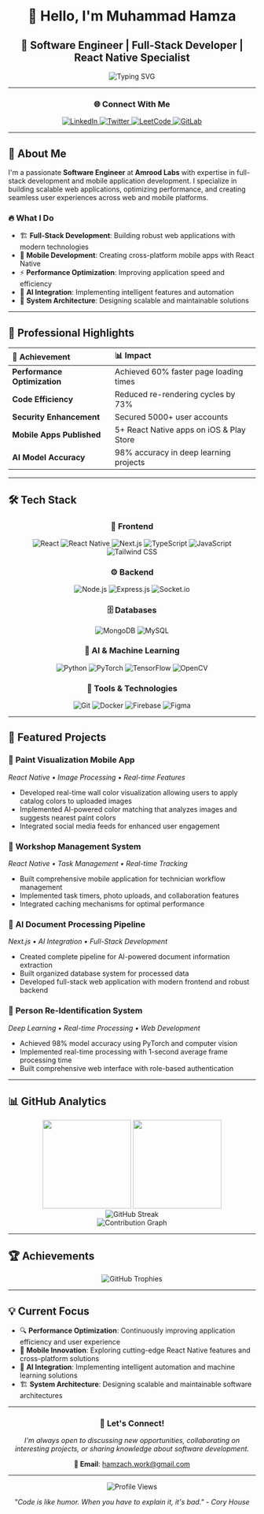 <div align="center">

# 👋 Hello, I'm Muhammad Hamza

## 🚀 Software Engineer | Full-Stack Developer | React Native Specialist

<p align="center">
  <img src="https://readme-typing-svg.herokuapp.com?font=Fira+Code&weight=500&size=28&pause=1000&color=2F81F7&center=true&vCenter=true&width=600&lines=Full-Stack+Developer;React+Native+Expert;Backend+Optimization+Specialist;AI+Integration+Developer" alt="Typing SVG" />
</p>

---

### 🌐 Connect With Me

<p align="center">
  <a href="https://linkedin.com/in/ihamzach" target="_blank">
    <img src="https://img.shields.io/badge/LinkedIn-0077B5?style=for-the-badge&logo=linkedin&logoColor=white" alt="LinkedIn" />
  </a>
  <a href="https://twitter.com/ch_m_hamza" target="_blank">
    <img src="https://img.shields.io/badge/Twitter-1DA1F2?style=for-the-badge&logo=twitter&logoColor=white" alt="Twitter" />
  </a>
  <a href="https://leetcode.com/ihamzach" target="_blank">
    <img src="https://img.shields.io/badge/LeetCode-FFA116?style=for-the-badge&logo=leetcode&logoColor=black" alt="LeetCode" />
  </a>
  <a href="https://gitlab.com/hamza-choudhary" target="_blank">
    <img src="https://img.shields.io/badge/GitLab-FC6D26?style=for-the-badge&logo=gitlab&logoColor=white" alt="GitLab" />
  </a>
</p>

</div>

---

## 🎯 About Me

I'm a passionate **Software Engineer** at **Amrood Labs** with expertise in full-stack development and mobile application development. I specialize in building scalable web applications, optimizing performance, and creating seamless user experiences across web and mobile platforms.

### 🔥 What I Do
- 🏗️ **Full-Stack Development**: Building robust web applications with modern technologies
- 📱 **Mobile Development**: Creating cross-platform mobile apps with React Native
- ⚡ **Performance Optimization**: Improving application speed and efficiency
- 🤖 **AI Integration**: Implementing intelligent features and automation
- 🔧 **System Architecture**: Designing scalable and maintainable solutions

---

## 💼 Professional Highlights

<div align="center">

| 🎯 Achievement | 📊 Impact |
|:---|:---|
| **Performance Optimization** | Achieved 60% faster page loading times |
| **Code Efficiency** | Reduced re-rendering cycles by 73% |
| **Security Enhancement** | Secured 5000+ user accounts |
| **Mobile Apps Published** | 5+ React Native apps on iOS & Play Store |
| **AI Model Accuracy** | 98% accuracy in deep learning projects |

</div>

---

## 🛠️ Tech Stack

<div align="center">

### 🎨 Frontend
<p>
  <img src="https://img.shields.io/badge/React-20232A?style=for-the-badge&logo=react&logoColor=61DAFB" alt="React" />
  <img src="https://img.shields.io/badge/React_Native-20232A?style=for-the-badge&logo=react&logoColor=61DAFB" alt="React Native" />
  <img src="https://img.shields.io/badge/Next.js-000000?style=for-the-badge&logo=nextdotjs&logoColor=white" alt="Next.js" />
  <img src="https://img.shields.io/badge/TypeScript-007ACC?style=for-the-badge&logo=typescript&logoColor=white" alt="TypeScript" />
  <img src="https://img.shields.io/badge/JavaScript-F7DF1E?style=for-the-badge&logo=javascript&logoColor=black" alt="JavaScript" />
  <img src="https://img.shields.io/badge/Tailwind_CSS-38B2AC?style=for-the-badge&logo=tailwind-css&logoColor=white" alt="Tailwind CSS" />
</p>

### ⚙️ Backend
<p>
  <img src="https://img.shields.io/badge/Node.js-43853D?style=for-the-badge&logo=node.js&logoColor=white" alt="Node.js" />
  <img src="https://img.shields.io/badge/Express.js-404D59?style=for-the-badge&logo=express&logoColor=white" alt="Express.js" />
  <img src="https://img.shields.io/badge/Socket.io-010101?style=for-the-badge&logo=socket.io&logoColor=white" alt="Socket.io" />
</p>

### 🗄️ Databases
<p>
  <img src="https://img.shields.io/badge/MongoDB-4EA94B?style=for-the-badge&logo=mongodb&logoColor=white" alt="MongoDB" />
  <img src="https://img.shields.io/badge/MySQL-005C84?style=for-the-badge&logo=mysql&logoColor=white" alt="MySQL" />
</p>

### 🤖 AI & Machine Learning
<p>
  <img src="https://img.shields.io/badge/Python-3776AB?style=for-the-badge&logo=python&logoColor=white" alt="Python" />
  <img src="https://img.shields.io/badge/PyTorch-EE4C2C?style=for-the-badge&logo=pytorch&logoColor=white" alt="PyTorch" />
  <img src="https://img.shields.io/badge/TensorFlow-FF6F00?style=for-the-badge&logo=tensorflow&logoColor=white" alt="TensorFlow" />
  <img src="https://img.shields.io/badge/OpenCV-27338e?style=for-the-badge&logo=OpenCV&logoColor=white" alt="OpenCV" />
</p>

### 🔧 Tools & Technologies
<p>
  <img src="https://img.shields.io/badge/Git-F05032?style=for-the-badge&logo=git&logoColor=white" alt="Git" />
  <img src="https://img.shields.io/badge/Docker-2496ED?style=for-the-badge&logo=docker&logoColor=white" alt="Docker" />
  <img src="https://img.shields.io/badge/Firebase-FFCA28?style=for-the-badge&logo=firebase&logoColor=black" alt="Firebase" />
  <img src="https://img.shields.io/badge/Figma-F24E1E?style=for-the-badge&logo=figma&logoColor=white" alt="Figma" />
</p>

</div>

---

## 🚀 Featured Projects

### 🎨 **Paint Visualization Mobile App**
*React Native • Image Processing • Real-time Features*
- Developed real-time wall color visualization allowing users to apply catalog colors to uploaded images
- Implemented AI-powered color matching that analyzes images and suggests nearest paint colors
- Integrated social media feeds for enhanced user engagement

### 🔧 **Workshop Management System**
*React Native • Task Management • Real-time Tracking*
- Built comprehensive mobile application for technician workflow management
- Implemented task timers, photo uploads, and collaboration features
- Integrated caching mechanisms for optimal performance

### 🤖 **AI Document Processing Pipeline**
*Next.js • AI Integration • Full-Stack Development*
- Created complete pipeline for AI-powered document information extraction
- Built organized database system for processed data
- Developed full-stack web application with modern frontend and robust backend

### 👤 **Person Re-Identification System**
*Deep Learning • Real-time Processing • Web Development*
- Achieved 98% model accuracy using PyTorch and computer vision
- Implemented real-time processing with 1-second average frame processing time
- Built comprehensive web interface with role-based authentication

---

## 📊 GitHub Analytics

<div align="center">

<img height="180em" src="https://github-readme-stats.vercel.app/api?username=hamza-choudhary&show_icons=true&theme=tokyonight&include_all_commits=true&count_private=true"/>
<img height="180em" src="https://github-readme-stats.vercel.app/api/top-langs/?username=hamza-choudhary&layout=compact&langs_count=8&theme=tokyonight"/>

</div>

<div align="center">

<img src="https://github-readme-streak-stats.herokuapp.com/?user=hamza-choudhary&theme=tokyonight" alt="GitHub Streak" />

</div>

<div align="center">

<img src="https://github-readme-activity-graph.vercel.app/graph?username=hamza-choudhary&theme=tokyo-night&bg_color=1a1b27&color=70a5fd&line=bf91f3&point=38bdae&area=true&hide_border=true" alt="Contribution Graph" />

</div>

---

## 🏆 Achievements

<div align="center">

<img src="https://github-profile-trophy.vercel.app/?username=hamza-choudhary&theme=tokyonight&no-frame=true&no-bg=false&margin-w=4&row=1" alt="GitHub Trophies" />

</div>

---

## 💡 Current Focus

- 🔍 **Performance Optimization**: Continuously improving application efficiency and user experience
- 📱 **Mobile Innovation**: Exploring cutting-edge React Native features and cross-platform solutions  
- 🤖 **AI Integration**: Implementing intelligent automation and machine learning solutions
- 🏗️ **System Architecture**: Designing scalable and maintainable software architectures

---

<div align="center">

### 💬 Let's Connect!

*I'm always open to discussing new opportunities, collaborating on interesting projects, or sharing knowledge about software development.*

**📧 Email**: hamzach.work@gmail.com

---

<img src="https://komarev.com/ghpvc/?username=hamza-choudhary&label=Profile%20views&color=0e75b6&style=flat" alt="Profile Views" />

*"Code is like humor. When you have to explain it, it's bad." - Cory House*

</div>
